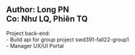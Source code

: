 Author: Long PN<br>
Co: Như LQ, Phiên TQ<br>
---------------------------------------------

Project back-end:<br>
	- Build api for group project swd391-fall22-group1<br>
	- Manager UX/UI Portal<br>
